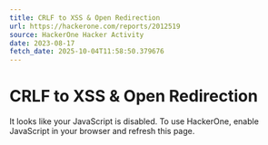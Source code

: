 ```yaml
---
title: CRLF to XSS & Open Redirection
url: https://hackerone.com/reports/2012519
source: HackerOne Hacker Activity
date: 2023-08-17
fetch_date: 2025-10-04T11:58:50.379676
---
```


# CRLF to XSS & Open Redirection

It looks like your JavaScript is disabled. To use HackerOne, enable JavaScript in your browser and refresh this page.